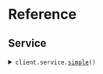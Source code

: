 # Reference
## Service
<details><summary><code>client.service.<a href="src/seed/service/client.py">simple</a>()</code></summary>
<dl>
<dd>

#### 🔌 Usage

<dl>
<dd>

<dl>
<dd>

```python
from seed import SeedFileUpload

client = SeedFileUpload(
    base_url="https://yourhost.com/path/to/api",
)
client.service.simple()

```
</dd>
</dl>
</dd>
</dl>

#### ⚙️ Parameters

<dl>
<dd>

<dl>
<dd>

**request_options:** `typing.Optional[RequestOptions]` — Request-specific configuration.
    
</dd>
</dl>
</dd>
</dl>


</dd>
</dl>
</details>

